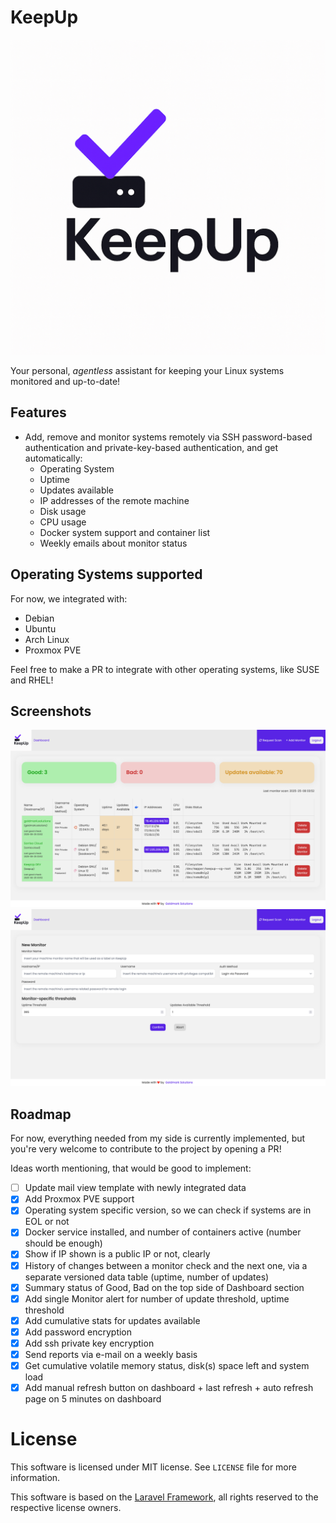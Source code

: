 # KeepUp

![KeepUp Logo](/public/images/logo.png)

Your personal, *agentless* assistant for keeping your Linux systems monitored and up-to-date!

## Features

- Add, remove and monitor systems remotely via SSH password-based authentication and private-key-based authentication, and get automatically:
    - Operating System
    - Uptime
    - Updates available
    - IP addresses of the remote machine
    - Disk usage
    - CPU usage
    - Docker system support and container list
    - Weekly emails about monitor status

## Operating Systems supported

For now, we integrated with:

- Debian
- Ubuntu
- Arch Linux
- Proxmox PVE

Feel free to make a PR to integrate with other operating systems, like SUSE and RHEL!

## Screenshots

![Dashboard view](/screenshots/dashboard.png)
![Monitor creation view](/screenshots/monitor_creation.png)

## Roadmap

For now, everything needed from my side is currently implemented, but you're very welcome to contribute to the project by opening a PR!

Ideas worth mentioning, that would be good to implement:

- [ ] Update mail view template with newly integrated data
- [x] Add Proxmox PVE support
- [x] Operating system specific version, so we can check if systems are in EOL or not
- [x] Docker service installed, and number of containers active (number should be enough) 
- [x] Show if IP shown is a public IP or not, clearly
- [x] History of changes between a monitor check and the next one, via a separate versioned data table (uptime, number of updates)
- [x] Summary status of Good, Bad on the top side of Dashboard section
- [x] Add single Monitor alert for number of update threshold, uptime threshold
- [x] Add cumulative stats for updates available
- [x] Add password encryption
- [x] Add ssh private key encryption
- [x] Send reports via e-mail on a weekly basis
- [x] Get cumulative volatile memory status, disk(s) space left and system load
- [x] Add manual refresh button on dashboard + last refresh + auto refresh page on 5 minutes on dashboard

# License

This software is licensed under MIT license. See `LICENSE` file for more information.

This software is based on the [Laravel Framework](https://laravel.com), all rights reserved to the respective license owners.